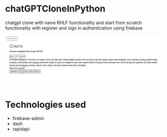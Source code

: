 # chatGPTCloneInPython
chatgpt clone with naive RHLF functionality and start from scratch functionality with register and sign in authentication using firebase

![Main Page](https://github.com/prakHr/Portfolio-Site/blob/master/images/project11.png)

# Technologies used
* firebase-admin
* dash
* rapidapi
